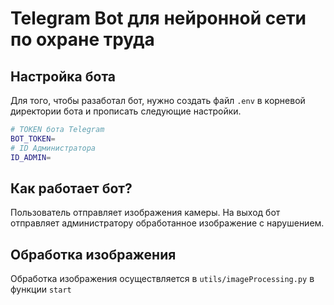 # Telegram Bot для нейронной сети по охране труда

## Настройка бота

Для того, чтобы разаботал бот, нужно создать файл `.env` в корневой директории бота и прописать следующие настройки.

```bash
# TOKEN бота Telegram
BOT_TOKEN=
# ID Администратора
ID_ADMIN=
```

## Как работает бот?

Пользователь отправляет изображения камеры. 
На выход бот отправляет администратору обработанное изображение с нарушением.

## Обработка изображения

Обработка изображения осуществляется в `utils/imageProcessing.py` в
функции `start`

